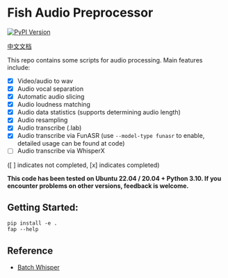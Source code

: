 # Fish Audio Preprocessor

[![PyPI Version](https://img.shields.io/pypi/v/fish-audio-preprocess.svg)](https://pypi.python.org/pypi/fish-audio-preprocess)

[中文文档](README.zh.md)

This repo contains some scripts for audio processing. Main features include:

- [x] Video/audio to wav
- [x] Audio vocal separation
- [x] Automatic audio slicing
- [x] Audio loudness matching
- [x] Audio data statistics (supports determining audio length)
- [x] Audio resampling
- [x] Audio transcribe (.lab)
- [x] Audio transcribe via FunASR (use `--model-type funasr` to enable, detailed usage can be found at code)
- [ ] Audio transcribe via WhisperX

([ ] indicates not completed, [x] indicates completed)

**This code has been tested on Ubuntu 22.04 / 20.04 + Python 3.10. If you encounter problems on other versions, feedback is welcome.**

## Getting Started:

```
pip install -e .
fap --help
```

## Reference

- [Batch Whisper](https://github.com/Blair-Johnson/batch-whisper)
